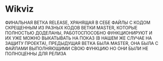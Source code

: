 # Wikviz
ФИНАЛЬНАЯ ВЕТКА RELEASE, ХРАНЯЩАЯ В СЕБЕ ФАЙЛЫ С КОДОМ СКРЕЩЕННЫМ ИЗ РАЗНЫХ КОДОВ ВЕТКИ MASTER, КОТОРЫЕ ПОЛНОСТЬЮ ДОДЕЛАНЫ, РАБОТОСПОСОБНО ФУНКЦИОНИРУЮТ И ИХ УЖЕ МОЖНО ВЫКАТЫВАТЬ НА ПОКАЗ (В НАШЕМ ЖЕ СЛУЧАЕ НА ЗАЩИТУ ПРОЕКТА), ПРЕДЫДУЩАЯ ВЕТКА БЫЛА MASTER, ОНА БЫЛА С ФАЙЛАМИ ВЫПОЛНЯЮЩИМИ СВОЮ ФУНКЦИЮ НО ОНИ БЫЛИ НЕ ПОЛНОЦЕННЫ ДЛЯ РЕЛИЗА
